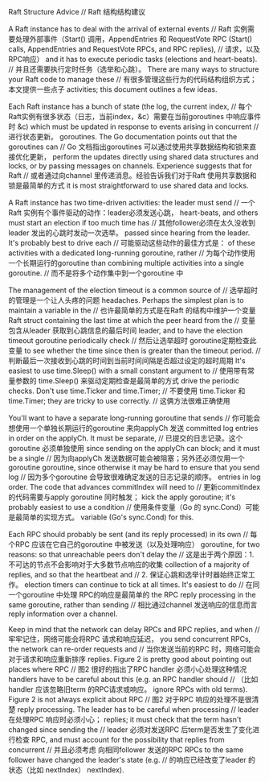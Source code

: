 Raft Structure Advice                                                   // Raft 结构结构建议

A Raft instance has to deal with the arrival of external events         // Raft 实例需要处理外部事件（Start() 调用，AppendEntries 和 RequestVote RPC
(Start() calls, AppendEntries and RequestVote RPCs, and RPC replies),   // 请求，以及RPC响应）
and it has to execute periodic tasks (elections and heart-beats).       // 并且还需要执行定时任务（选举和心跳）。
There are many ways to structure your Raft code to manage these         // 有很多管理这些行为的代码结构组织方式；本文提供一些点子
activities; this document outlines a few ideas.

Each Raft instance has a bunch of state (the log, the current index,    // 每个Raft实例有很多状态（日志，当前index，&c）需要在当前goroutines 中响应事件时
&c) which must be updated in response to events arising in concurrent   // 进行状态更新。
goroutines. The Go documentation points out that the goroutines can     // Go 文档指出goroutines 可以通过使用共享数据结构和锁来直接优化更新，
perform the updates directly using shared data structures and locks,
or by passing messages on channels. Experience suggests that for Raft   // 或者通过向channel 里传递消息。经验告诉我们对于Raft 使用共享数据和锁是最简单的方式
it is most straightforward to use shared data and locks.

A Raft instance has two time-driven activities: the leader must send    // 一个Raft 实例有个事件驱动的动作：leader必须发送心跳，
heart-beats, and others must start an election if too much time has     // 其他follower必须在太久没收到leader 发出的心跳时发动一次选举。
passed since hearing from the leader. It's probably best to drive each  // 可能驱动这些动作的最佳方式是：
of these activities with a dedicated long-running goroutine, rather     // 为每个动作使用一个长期运行的goroutine
than combining multiple activities into a single goroutine.             // 而不是将多个动作集中到一个goroutine 中

The management of the election timeout is a common source of            // 选举超时的管理是一个让人头疼的问题
headaches. Perhaps the simplest plan is to maintain a variable in the   // 也许最简单的方式是在Raft 的结构中维护一个变量
Raft struct containing the last time at which the peer heard from the   // 变量包含从leader 获取到心跳信息的最后时间
leader, and to have the election timeout goroutine periodically check   // 然后让选举超时 goroutine定期检查此变量
to see whether the time since then is greater than the timeout period.  // 判断最后一次接收到心跳的时间到当前时间间隔是否超过设定的超时周期
It's easiest to use time.Sleep() with a small constant argument to      // 使用带有常量参数的 time.Sleep() 来驱动定期检查是最简单的方式
drive the periodic checks. Don't use time.Ticker and time.Timer;        // 不要使用 time.Ticker 和 time.Timer;
they are tricky to use correctly.                                       // 这俩方法很难正确使用

You'll want to have a separate long-running goroutine that sends        // 你可能会想使用一个单独长期运行的goroutine 来向applyCh 发送
committed log entries in order on the applyCh. It must be separate,     // 已提交的日志记录。这个goroutine 必须单独使用
since sending on the applyCh can block; and it must be a single         // 因为向applyCh 发送数据可能会被阻塞；另外还必须仅用一个goroutine
goroutine, since otherwise it may be hard to ensure that you send log   // 因为多个goroutine 会导致很难确定发送的日志记录的顺序。
entries in log order. The code that advances commitIndex will need to   // 更新commitIndex 的代码需要与apply goroutine 同时触发；
kick the apply goroutine; it's probably easiest to use a condition      // 使用条件变量（Go 的 sync.Cond）可能是最简单的实现方式。
variable (Go's sync.Cond) for this.

Each RPC should probably be sent (and its reply processed) in its own   // 每个RPC 应该在它自己的goroutine 中被发送（以及处理响应）
goroutine, for two reasons: so that unreachable peers don't delay the   // 这是出于两个原因：1. 不可达的节点不会影响对于大多数节点响应的收集
collection of a majority of replies, and so that the heartbeat and      // 2. 保证心跳和选举计时器始终正常工作。
election timers can continue to tick at all times. It's easiest to do   // 在同一个goroutine 中处理 RPC的响应是最简单的
the RPC reply processing in the same goroutine, rather than sending     // 相比通过channel 发送响应的信息而言
reply information over a channel.

Keep in mind that the network can delay RPCs and RPC replies, and when  // 牢牢记住，网络可能会将RPC 请求和响应延迟，
you send concurrent RPCs, the network can re-order requests and         // 当你发送当前的RPC 时，网络可能会对于请求和响应重新排序
replies. Figure 2 is pretty good about pointing out places where RPC    // 图2 很好的指出了RPC handler 必须小心处理这种情况
handlers have to be careful about this (e.g. an RPC handler should      // （比如handler 应该忽略旧term 的RPC请求或响应。
ignore RPCs with old terms). Figure 2 is not always explicit about RPC  // 图2 对于RPC 响应的处理不是很清楚
reply processing. The leader has to be careful when processing          // leader 在处理RPC 响应时必须小心；
replies; it must check that the term hasn't changed since sending the   // leader 必须对发送RPC 后term是否发生了变化进行检查
RPC, and must account for the possibility that replies from concurrent  // 并且必须考虑 向相同follower 发送的RPC
RPCs to the same follower have changed the leader's state (e.g.         // 的响应已经改变了leader 的状态（比如 nextIndex）
nextIndex).
